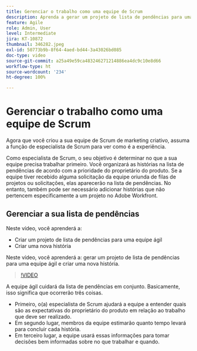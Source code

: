 ```yaml
---
title: Gerenciar o trabalho como uma equipe de Scrum
description: Aprenda a gerar um projeto de lista de pendências para uma equipe ágil e criar uma nova história.
feature: Agile
role: Admin, User
level: Intermediate
jira: KT-10872
thumbnail: 346282.jpeg
exl-id: 50773b9b-8f64-4aed-bd44-3a43026bd085
doc-type: video
source-git-commit: a25a49e59ca483246271214886ea4dc9c10e8d66
workflow-type: ht
source-wordcount: '234'
ht-degree: 100%

---
```


# Gerenciar o trabalho como uma equipe de Scrum

Agora que você criou a sua equipe de Scrum de marketing criativo, assuma a função de especialista de Scrum para ver como é a experiência.

Como especialista de Scrum, o seu objetivo é determinar no que a sua equipe precisa trabalhar primeiro. Você organizará as histórias na lista de pendências de acordo com a prioridade do proprietário do produto. Se a equipe tiver recebido alguma solicitação da equipe oriunda de filas de projetos ou solicitações, elas aparecerão na lista de pendências. No entanto, também pode ser necessário adicionar histórias que não pertencem especificamente a um projeto no Adobe Workfront.

## Gerenciar a sua lista de pendências

Neste vídeo, você aprenderá a:

- Criar um projeto de lista de pendências para uma equipe ágil
- Criar uma nova história

Neste vídeo, você aprenderá a: gerar um projeto de lista de pendências para uma equipe ágil e criar uma nova história.

>[!VIDEO](https://video.tv.adobe.com/v/346282/?quality=12&learn=on)

A equipe ágil cuidará da lista de pendências em conjunto. Basicamente, isso significa que ocorrerão três coisas.

- Primeiro, o(a) especialista de Scrum ajudará a equipe a entender quais são as expectativas do proprietário do produto em relação ao trabalho que deve ser realizado.
- Em segundo lugar, membros da equipe estimarão quanto tempo levará para concluir cada história.
- Em terceiro lugar, a equipe usará essas informações para tomar decisões bem informadas sobre no que trabalhar e quando.
